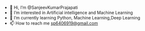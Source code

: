 - 👋 Hi, I’m @SanjeevKumarPrajapati
- 👀 I’m interested in Artificial intelligence and Machine Learning
- 🌱 I’m currently learning Python, Machine Learning,Deep Learning
- 📫 How to reach me sp6406919@gmail.com

<!---
SanjeevKumarPrajapati/SanjeevKumarPrajapati is a ✨ special ✨ repository because its `README.md` (this file) appears on your GitHub profile.
You can click the Preview link to take a look at your changes.
--->
